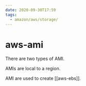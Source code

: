```yaml
---
date: 2020-09-30T17:59
tags:
  - amazon/aws/storage/
---
```


# aws-ami

There are two types of AMI. 

AMIs are local to a region.

AMI are used to create [[aws-ebs]].
